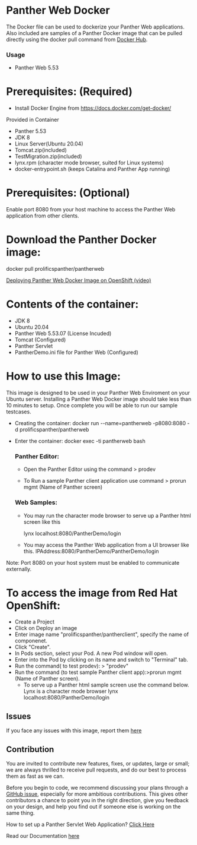 # Panther Web Docker
The Docker file can be used to dockerize  your Panther Web applications. Also included are samples of a Panther Docker image  that can  be pulled directly using the docker pull command from [Docker Hub](https://hub.docker.com/repository/docker/prolificspanther/pantherweb).

### Usage
* Panther Web 5.53

# Prerequisites: (Required)
  * Install Docker Engine from  https://docs.docker.com/get-docker/ 
  
  Provided in Container
  * Panther 5.53
  * JDK 8
  * Linux Server(Ubuntu 20.04)
  * Tomcat.zip(included)
  * TestMigration.zip(included)
  * lynx.rpm (character mode browser, suited for Linux systems)
  * docker-entrypoint.sh (keeps Catalina and Panther App running)
  
 # Prerequisites: (Optional)
   Enable port 8080 from your host machine to access the Panther Web application from other clients.
    
 # Download the Panther Docker image:
    
   docker pull prolificspanther/pantherweb  
   
  [Deploying Panther Web Docker Image on OpenShift (video)](https://www.youtube.com/watch?v=sd8FwzTQZm4&list=PLqs5lOxsEMidwKXCOec5d_f6UXsZtuYhf&index=5)
  
 # Contents of the container:
 * JDK 8
 * Ubuntu 20.04
 * Panther Web 5.53.07 (License Incuded)
 * Tomcat (Configured)
 * Panther Servlet
 * PantherDemo.ini file for Panther Web (Configured)
 
 # How to use this Image:
   This image is designed to be used in your Panther Web Enviroment on your Ubuntu server. Installing a Panther Web Docker image should take less than 10 minutes to setup. Once    complete you will be able to run our sample testcases.
 
* Creating the container:
  docker run --name=pantherweb -p8080:8080 -d prolificspanther/pantherweb

* Enter the container:
  docker exec -ti pantherweb bash
 
  ### Panther Editor: 
  * Open the Panther Editor using the command > prodev
  
  * To Run a sample Panther client application use command > prorun mgmt (Name of Panther screen)

  ### Web Samples:
  * You may run the character mode browser to serve up a Panther html screen like this
    
    lynx localhost:8080/PantherDemo/login

  * You may access the Panther Web application from a UI browser like this. IPAddress:8080/PantherDemo/PantherDemo/login

Note: Port 8080 on your host system must be enabled to communicate externally.

# To access the image from Red Hat OpenShift:
* Create a Project
* Click on Deploy an image
* Enter image name "prolificspanther/pantherclient", specify the name of componenet.
* Click "Create".
* In Pods section, select your Pod. A new Pod window will open.
* Enter into the Pod by clicking on its name and switch to "Terminal" tab.
* Run the command( to test prodev): > "prodev"
* Run the command (to test sample Panther client app):>prorun mgmt (Name of Panther screen).
  * To serve up a Panther html sample screen  use the command below. Lynx is a character mode browser
    lynx localhost:8080/PantherDemo/login
    

## Issues
If you face any issues with this image, report them [here](https://github.com/ProlificsPanther/Docker-Panther/issues)

## Contribution
You are invited to contribute new features, fixes, or updates, large or small; we are always thrilled to receive pull requests, and do our best to process them as fast as we can.

Before you begin to code, we recommend discussing your plans through a [GitHub issue](https://github.com/ProlificsPanther/Docker-Panther/issues), especially for more ambitious contributions. This gives other contributors a chance to point you in the right direction, give you feedback on your design, and help you find out if someone else is working on the same thing.

How to set up a Panther Servlet Web Application? [Click Here](https://github.com/ProlificsPanther/PantherWeb/releases "Named link title")

Read our Documentation [here](https://docs.prolifics.com)
